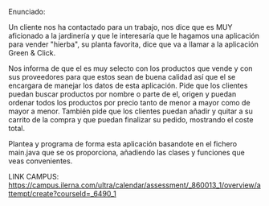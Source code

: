 Enunciado:

Un cliente nos ha contactado para un trabajo, nos dice que es MUY aficionado a la jardinería y que le interesaría que le hagamos una aplicación para vender "hierba", su planta favorita, dice que va a llamar a la aplicación Green & Click.

Nos informa de que el es muy selecto con los productos que vende y con sus proveedores para que estos sean de buena calidad así que el se encargara de manejar los datos de esta aplicación. Pide que los clientes puedan buscar productos por nombre o parte de el, origen y puedan ordenar todos los productos por precio tanto de menor a mayor como de mayor a menor. También pide que los clientes puedan añadir y quitar a su carrito de la compra y que puedan finalizar su pedido, mostrando el coste total.

Plantea y programa de forma esta aplicación basandote en el fichero main.java que se os proporciona, añadiendo las clases y funciones que veas convenientes.

LINK CAMPUS: https://campus.ilerna.com/ultra/calendar/assessment/_860013_1/overview/attempt/create?courseId=_6490_1
